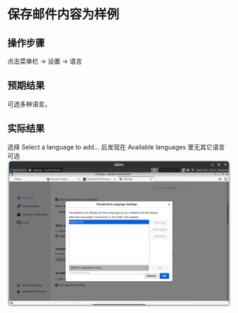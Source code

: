 # 保存邮件内容为样例

## 操作步骤

点击菜单栏 -> 设置 -> 语言

## 预期结果

可选多种语言。

## 实际结果

选择 Select a language to add... 后发现在 Available languages 里无其它语言可选
![无其它语言可选](./img/thunderbird-set-language.png)
